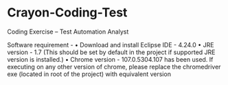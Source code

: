 # Crayon-Coding-Test
Coding Exercise – Test Automation Analyst

Software requirement -
•	Download and install Eclipse IDE - 4.24.0 
•	JRE version - 1.7 (This should be set by default in the project if supported JRE version is installed.)
•	Chrome version - 107.0.5304.107 has been used. If executing on any other version of chrome, please replace the chromedriver exe (located in root of the project) with equivalent version
